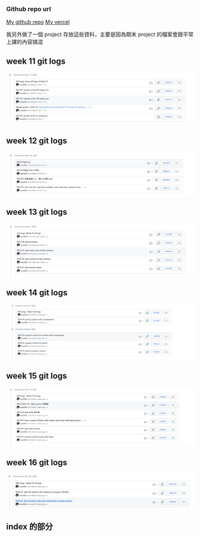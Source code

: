 ### Github repo url

[My github repo](https://github.com/anan826/project.git)
[My vercel](project-9gv4cwm9w-anan826.vercel.app)

我另外做了一個 project 存放這些資料，主要是因為期末 project 的檔案會跟平常上課的內容搞混

## week 11 git logs

![](./w11.png)

## week 12 git logs

![](./w12.png)

## week 13 git logs

![](./w13.png)

## week 14 git logs

![](./w14.png)

## week 15 git logs

![](./w15.png)

## week 16 git logs

![](./w16.png)

## index 的部分
